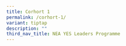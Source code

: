 ```yaml
---
title: Corhort 1
permalink: /corhort-1/
variant: tiptap
description: ""
third_nav_title: NEA YES Leaders Programme
---
```

